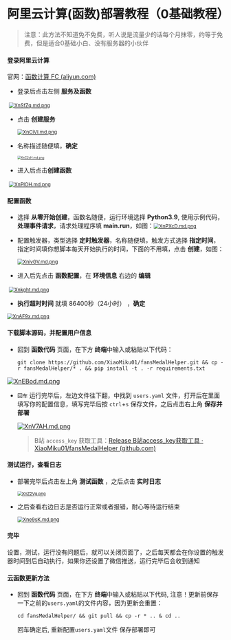 # 阿里云计算(函数)部署教程（0基础教程）

> 注意：此方法不知道免不免费，听人说是流量少的话每个月抹零，约等于免费，但是适合0基础小白、没有服务器的小伙伴

#### 登录阿里云计算

官网：[函数计算 FC (aliyun.com)](https://fcnext.console.aliyun.com/overview)

- 登录后点击左侧 **服务及函数**

​	[<img src="https://s1.ax1x.com/2022/05/27/XnSfZq.md.png" alt="XnSfZq.md.png" style="zoom:80%;" />]()

- 点击 **创建服务**

  [<img src="https://s1.ax1x.com/2022/05/27/XnCiVI.md.png" alt="XnCiVI.md.png" style="zoom: 80%;" />]()

- 名称描述随便填，**确定**

  [<img src="https://s1.ax1x.com/2022/05/27/XnC2sH.md.png" alt="XnC2sH.md.png" style="zoom:50%;" />]()

- 进入后点击**创建函数**

​	[<img src="https://s1.ax1x.com/2022/05/27/XnPlOH.md.png" alt="XnPlOH.md.png" style="zoom:80%;" />]()

#### 配置函数

- 选择 **从零开始创建**，函数名随便，运行环境选择 **Python3.9**, 使用示例代码，**处理事件请求**，请求处理程序填 **main.run**，如图：[<img src="https://s1.ax1x.com/2022/05/27/XnPXcD.md.png" alt="XnPXcD.md.png" style="zoom:80%;" />](https://imgtu.com/i/XnPXcD)

- 配置触发器，类型选择 **定时触发器**，名称随便填，触发方式选择 **指定时间**，指定时间填你想脚本每天开始执行的时间，下面的不用填，点击 **创建**，如图：

  [<img src="https://s1.ax1x.com/2022/05/27/XnivGV.md.png" alt="XnivGV.md.png" style="zoom:80%;" />]()

- 进入后先点击 **函数配置**，在 **环境信息** 右边的 **编辑**

​	[<img src="https://s1.ax1x.com/2022/05/27/Xnkght.md.png" alt="Xnkght.md.png" style="zoom:80%;" />]()

- **执行超时时间** 就填 86400秒（24小时） ，**确定**

[<img src="https://s1.ax1x.com/2022/05/27/XnAF9x.md.png" alt="XnAF9x.md.png" style="zoom:80%;" />]()



#### 下载脚本源码，并配置用户信息

- 回到 **函数代码** 页面，在下方 **终端**中输入或粘贴以下代码：

  ```shell
  git clone https://github.com/XiaoMiku01/fansMedalHelper.git && cp -r fansMedalHelper/* . && pip install -t . -r requirements.txt
  ```

[![XnEBod.md.png](https://s1.ax1x.com/2022/05/27/XnEBod.md.png)]()

- `回车` 运行完毕后，左边文件往下翻，中找到 `users.yaml` 文件，打开后在里面填写你的配置信息，填写完毕后按 `ctrl`+`s` 保存文件，之后点击右上角 **保存并部署**

  [![XnV7AH.md.png](https://s1.ax1x.com/2022/05/27/XnV7AH.md.png)]()

  > B站 `access_key` 获取工具：[Release B站access_key获取工具 · XiaoMiku01/fansMedalHelper (github.com)](https://github.com/XiaoMiku01/fansMedalHelper/releases/tag/logintool)

#### 测试运行，查看日志

- 部署完毕后点击左上角 **测试函数** ，之后点击 **实时日志** 

  [<img src="https://s1.ax1x.com/2022/05/27/XnZ2Vg.png" alt="XnZ2Vg.png" style="zoom:67%;" />]()

  

- 之后查看右边日志是否运行正常或者报错，耐心等待运行结束

  [<img src="https://s1.ax1x.com/2022/05/27/Xne9sK.md.png" alt="Xne9sK.md.png" style="zoom:80%;" />]()

  

#### 完毕

设置，测试，运行没有问题后，就可以关闭页面了，之后每天都会在你设置的触发器时间到后自动执行，如果你还设置了微信推送，运行完毕后会收到通知  

#### 云函数更新方法  

- 回到 **函数代码** 页面，在下方 **终端**中输入或粘贴以下代码, 注意！更新前保存一下之前的`users.yaml`的文件内容，因为更新会重置：
  ```shell
  cd fansMedalHelper/ && git pull && cp -r * .. & cd ..
  ```
  回车确定后, 重新配置`users.yaml`文件 保存部署即可
